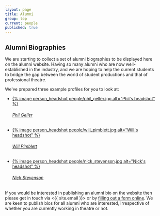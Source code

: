 ```yaml
---
layout: page
title: Alumni
group: top
current: people
published: true
---
```


## Alumni Biographies

We are starting to collect a set of alumni biographies to be displayed here on the alumni website. Having so many alumni who are now well-established in the industry, and we are hoping to help the current students to bridge the gap between the world of student productions and that of professional theatre.

We've prepared three example profiles for you to look at:

<ul class="bio-previews">

  <li>
    <a href="/people/philip_geller">
      {% image person_headshot people/phil_geller.jpg alt="Phil's headshot" %}
      <h6>Phil Geller</h6>
    </a>
  </li>
  <li>
    <a href="/people/will_pimblett">
      {% image person_headshot people/will_pimblett.jpg alt="Will's headshot" %}
      <h6>Will Pimblett</h6>
    </a>
  </li>
  <li>
    <a href="/people/nick_stevenson">
      {% image person_headshot people/nick_stevenson.jpg alt="Nick's headshot" %}
      <h6>Nick Stevenson</h6>
    </a>
  </li>

</ul>

If you would be interested in publishing an alumni bio on the website then please get in touch via <{{ site.email }}> or by [filling out a form online](/collect/person/). We are keen to publish bios for all alumni who are interested, irrespective of whether you are currently working in theatre or not.


